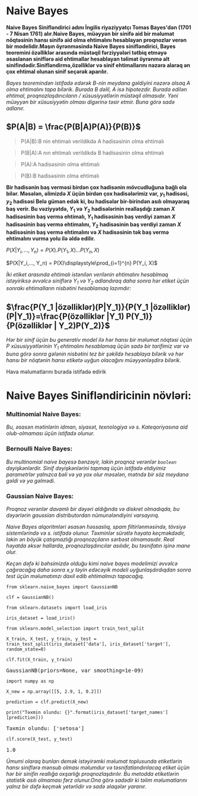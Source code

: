 # Naive Bayes


**Naive Bayes Sinifləndirici adını İngilis riyaziyyatçı Tomas Bayes'dən (1701 - 7 Nisan 1761) alır.Naive Bayes, müəyyən bir sinifə aid bir məlumat nöqtəsinin hansı sinifə aid olma  ehtimalını hesablayan proqnozlar verən bir modelidir.Maşın öyrənməsində Naive Bayes sinifləndirici, Bayes teoremini özəlliklər arasında müstəqil fərziyyələri tətbiq etməyə əsaslanan siniflərə aid ehtimallar hesablayan  təlimat öyrənmə alt sinifindədir.Sinifləndirmə,özəlliklər və sinif ehtimallarını nəzərə alaraq ən çox ehtimal olunan sinif seçərək aparılır.**

_Bayes teoremindən istifadə edərək B-nin meydana gəldiyini nəzərə alsaq A olma ehtimalını tapa bilərik. Burada B dəlil, A isə hipotezdir. Burada edilən ehtimal, proqnozlaşdırıcıların / xüsusiyyətlərin müstəqil olmasıdır. Yəni müəyyən bir xüsusiyyətin olması digərinə təsir etmir. Buna görə sadə adlanır._
## $P(A|B) = \frac{P(B|A)P(A)}{P(B)}$


>P(A|B):B nin ehtimalı verildikdə A hadisəsinin olma ehtimalı

>P(B|A):A nın ehtimalı verildikdə B hadisəsinin olma ehtimalı

>P(A):A hadisəsinin olma ehtimalı

>P(B):B hadisəsinin olma ehtimalı

__Bir hadisənin baş verməsi birdən çox hadisənin mövcudluğuna bağlı ola bilər. Məsələn, əlimizdə $X$ üçün birdən çox hadisələrimiz var, $y_1$ hadisəsi, $y_2$ hadisəsi   Belə güman edək ki, bu hadisələr bir-birindən asılı olmayaraq baş verir.  Bu vəziyyətdə,  $Y_1$ və $Y_2$ hadisələrinin reallaşdığı zaman $X$ hadisəsinin baş vermə ehtimalı, $Y_1$ hadisəsinin baş verdiyi zaman $X$ hadisəsinin baş vermə ehtimalını, $Y_2$ hadisəsinin baş verdiyi zaman $X$ hadisəsinin baş vermə ehtimalını və $X$ hadisəsinin tək baş vermə ehtimalını vurma yolu ilə əldə edilir.__


$P(X|Y_i,…, Y_n) = P(X). P(Y_1, X) … P(Y_n, X)$

$P(X|Y_i,…, Y_n) = P(X)\displaystyle\prod_{i=1}^{n} P(Y_i, X)$ 

_İki etiket arasında ehtimalı istənilən verilənin ehtimalını hesablmaq istəyiriksə əvvəlcə siniflərə $Y_1$ və $Y_2$ adlandıraq daha sonra hər etiket üçün sonrakı ehtimalların nisbətini hesablamaq lazımdır:_

## $\frac{P(Y_1 |özəlliklər)(P|Y_1)}{P(Y_1 |özəlliklər)(P|Y_1)}=\frac{P(özəlliklər |Y_1) P(Y_1)}{P(özəlliklər  | Y_2)P(Y_2)}$

_Hər bir sinif üçün bu generativ model ilə hər hansı bir məlumat nöqtəsi üçün $P$ xüsusiyyətlərinin $Y_1$ ehtimalını hesablamaq üçün sadə bir tarifimiz var və buna görə sonra gələnin nisbətini tez bir şəkildə hesablaya bilərik və hər hansı bir nöqtənin hansı etiketə uyğun olacağını müəyyənləşdirə bilərik._

Hava məlumatlarını burada istifadə edirik







# Naive Bayes Sinifləndiricinin növləri:

### Multinomial Naive Bayes:
_Bu, əsasən mətinlərin idman, siyasət, texnologiya və s. Kateqoriyasına aid olub-olmaması üçün istifadə olunur._

### Bernoulli Naive Bayes:
_Bu multinomial naive bayesə bənzəyir, lakin proqnoz verənlər `boolean` dəyişkənlərdir. Sinif dəyişkənlərini tapmaq üçün istifadə etdiyimiz parametrlər yalnızca bəli və ya yox olur məsələn, mətndə bir söz meydana gəldi və ya gəlmədi_.

### Gaussian Naive Bayes:
_Proqnoz verənlər davamlı bir dəyəri aldığında və diskret olmadıqda, bu dəyərlərin gaussian distributordan nümunələndiyini varsayırıq._

_Naive Bayes alqoritmləri əsasən həssaslıq, spam filtirlənməsində, tövsiyə sistemlərində və s. istifadə olunur. Təxminlər sürətlə həyata keçməkdədir, lakin ən böyük çatışmazlığı proqnozçıların sərbəst olmamasıdır. Real həyatda əksər hallarda, proqnozlaşdırıcılar asılıdır, bu təsnifatın işinə mane olur._

_Keçən dəfə ki bəhsimizdə olduğu kimi naive bayes modelimizi əvvəlcə çağıracağıq daha sonra x,y təyin edəcəyik modeli uyğunlaşdırdıqdan sonra test üçün məlumatımzı daxil edib ehtimalmızı tapacağıq._

`from sklearn.naive_bayes import GaussianNB `

`clf = GaussianNB()`

`from sklearn.datasets import load_iris`

`iris_dataset = load_iris()`

`from sklearn.model_selection import train_test_split`

`X_train, X_test, y_train, y_test = train_test_split(iris_dataset['data'], iris_dataset['target'], random_state=0)`

`clf.fit(X_train, y_train)`

<pre>GaussianNB(priors=None, var_smoothing=1e-09)</pre>

`import numpy as np`

`X_new = np.array([[5, 2.9, 1, 0.2]])`

`prediction = clf.predict(X_new)`

`print("Təxmin olundu: {}".format(iris_dataset['target_names'][prediction]))`


<pre>Təxmin olundu: ['setosa']
</pre>

`clf.score(X_test, y_test)`

<pre>1.0</pre>

_Ümumi olaraq bunları demək istəyirəmki məlumat toplusunda etiketlərin hansı siniflərə mənsub olması məlumdur və təsnifatlandırılacaq etiket üçün hər bir sinifin reallığa oxşarlığı proqnozlaşdırılır. Bu metodda etiketlərin statistik asılı olmaması fərz olunur.Ona görə sadədir ki təlim məlumatlarını yalnız bir dəfə keçmək yetərlidir və sadə əlaqələr yaranır._







